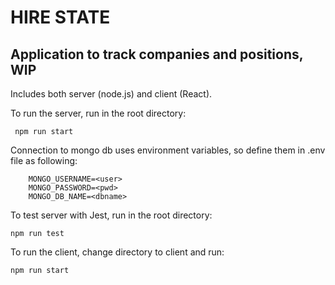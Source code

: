 # HIRE STATE

## Application to track companies and positions, WIP

Includes both server (node.js) and client (React).

To run the server, run in the root directory:

``` npm run start```

Connection to mongo db uses environment variables, so define them in .env file as following:

``` 
    MONGO_USERNAME=<user>
    MONGO_PASSWORD=<pwd>
    MONGO_DB_NAME=<dbname>
```

To test server with Jest, run in the root directory:

```npm run test```

To run the client, change directory to client and run:

```npm run start```

